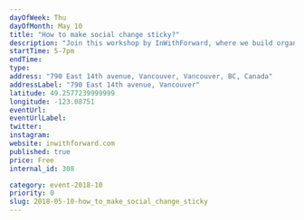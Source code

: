 ```yaml
---
dayOfWeek: Thu
dayOfMonth: May 10
title: "How to make social change sticky?"
description: "Join this workshop by InWithForward, where we build organizational and community capacity to make & sustain bottom-up change. We're exploring what  'flourishing' looks like for the people we serve? What is the appetite for change? How can we create an environment for experimentation in social services? <br> <br> Come play with some of the frameworks and tools we use, that combine social science, implementation science, and design to develop deeper understanding that is actionable and propels change."
startTime: 5-7pm
endTime: 
type: 
address: "790 East 14th avenue, Vancouver, Vancouver, BC, Canada"
addressLabel: "790 East 14th avenue, Vancouver"
latitude: 49.2577239999999
longitude: -123.08751
eventUrl: 
eventUrlLabel: 
twitter: 
instagram: 
website: inwithforward.com
published: true
price: Free
internal_id: 308

category: event-2018-10
priority: 0
slug: 2018-05-10-how_to_make_social_change_sticky
---
```

